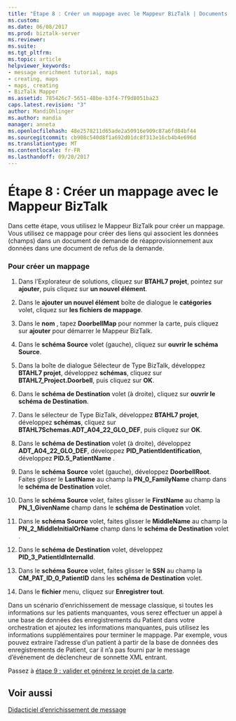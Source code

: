 ```yaml
---
title: "Étape 8 : Créer un mappage avec le Mappeur BizTalk | Documents Microsoft"
ms.custom: 
ms.date: 06/08/2017
ms.prod: biztalk-server
ms.reviewer: 
ms.suite: 
ms.tgt_pltfrm: 
ms.topic: article
helpviewer_keywords:
- message enrichment tutorial, maps
- creating, maps
- maps, creating
- BizTalk Mapper
ms.assetid: 785426c7-5651-48be-b3f4-7f9d8051ba23
caps.latest.revision: "3"
author: MandiOhlinger
ms.author: mandia
manager: anneta
ms.openlocfilehash: 48e2578211d65ade2a50916e909c87a6fd84bf44
ms.sourcegitcommit: cb908c540d8f1a692d01dc8f313e16cb4b4e696d
ms.translationtype: MT
ms.contentlocale: fr-FR
ms.lasthandoff: 09/20/2017
---
```

# <a name="step-8-create-a-map-with-biztalk-mapper"></a>Étape 8 : Créer un mappage avec le Mappeur BizTalk
Dans cette étape, vous utilisez le Mappeur BizTalk pour créer un mappage. Vous utilisez ce mappage pour créer des liens qui associent les données (champs) dans un document de demande de réapprovisionnement aux données dans une document de refus de la demande.  
  
### <a name="to-create-a-map"></a>Pour créer un mappage  
  
1.  Dans l’Explorateur de solutions, cliquez sur **BTAHL7 projet**, pointez sur **ajouter**, puis cliquez sur **un nouvel élément**.  
  
2.  Dans le **ajouter un nouvel élément** boîte de dialogue le **catégories** volet, cliquez sur **les fichiers de mappage**.  
  
3.  Dans le **nom** , tapez **DoorbellMap** pour nommer la carte, puis cliquez sur **ajouter** pour démarrer le Mappeur BizTalk.  
  
4.  Dans le **schéma Source** volet (gauche), cliquez sur **ouvrir le schéma Source**.  
  
5.  Dans la boîte de dialogue Sélecteur de Type BizTalk, développez **BTAHL7 projet**, développez **schémas**, cliquez sur **BTAHL7_Project.Doorbell**, puis cliquez sur **OK**.  
  
6.  Dans le **schéma de Destination** volet (à droite), cliquez sur **ouvrir le schéma de Destination**.  
  
7.  Dans le sélecteur de Type BizTalk, développez **BTAHL7 projet**, développez **schémas**, cliquez sur **BTAHL7Schemas.ADT_A04_22_GLO_DEF**, puis cliquez sur **OK**.  
  
8.  Dans le **schéma de Destination** volet (à droite), développez **ADT_A04_22_GLO_DEF**, développez **PID_PatientIdentification**, développez **PID.5_PatientName** .  
  
9. Dans le **schéma Source** volet (gauche), développez **DoorbellRoot**. Faites glisser le **LastName** au champ la **PN_0_FamilyName** champ dans le **schéma de Destination** volet.  
  
10. Dans le **schéma Source** volet, faites glisser le **FirstName** au champ la **PN_1_GivenName** champ dans le **schéma de Destination** volet.  
  
11. Dans le **schéma Source** volet, faites glisser le **MiddleName** au champ la **PN_2_MiddleInitialOrName** champ dans le **schéma de Destination** volet .  
  
12. Dans le **schéma de Destination** volet, développez **PID_3_PatientIdInternalId**.  
  
13. Dans le **schéma Source** volet, faites glisser le **SSN** au champ la **CM_PAT_ID_0_PatientID** dans les **schéma de Destination** volet.  
  
14. Dans le **fichier** menu, cliquez sur **Enregistrer tout**.  
  
 Dans un scénario d’enrichissement de message classique, si toutes les informations sur les patients manquantes, vous serez effectuer un appel à une base de données des enregistrements du Patient dans votre orchestration et ajoutez les informations manquantes, puis utilisez les informations supplémentaires pour terminer le mappage. Par exemple, vous pouvez extraire l’adresse d’un patient à partir de la base de données des enregistrements de Patient, car il n’a pas fourni par le message d’événement de déclencheur de sonnette XML entrant.  
  
 Passez à [étape 9 : valider et générez le projet de la carte](../../adapters-and-accelerators/accelerator-hl7/step-9-validate-and-build-the-map-project.md).  
  
## <a name="see-also"></a>Voir aussi  
 [Didacticiel d’enrichissement de message](../../adapters-and-accelerators/accelerator-hl7/message-enrichment-tutorial.md)